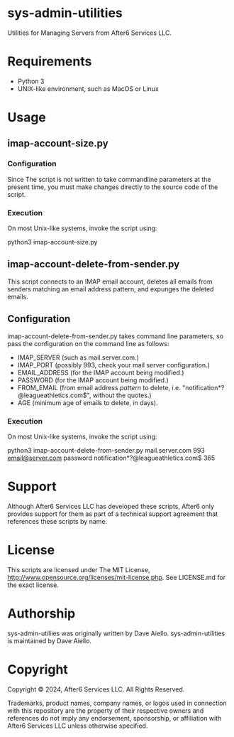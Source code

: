 # sys-admin-utilities

Utilities for Managing Servers from After6 Services LLC.

# Requirements

* Python 3
* UNIX-like environment, such as MacOS or Linux

# Usage

## imap-account-size.py

### Configuration

Since The script is not written to take commandline parameters at the present time, you must make changes directly to the source code of the script.

### Execution

On most Unix-like systems, invoke the script using:

python3 imap-account-size.py


## imap-account-delete-from-sender.py

This script connects to an IMAP email account, deletes all emails from senders matching an email address pattern, and expunges the deleted emails.

## Configuration

imap-account-delete-from-sender.py takes command line parameters, so pass the configuration on the command line as follows:

* IMAP_SERVER (such as mail.server.com.)
* IMAP_PORT (possibly 993, check your mail server configuration.)
* EMAIL_ADDRESS (for the IMAP account being modified.)
* PASSWORD (for the IMAP account being modified.)
* FROM_EMAIL (from email address *pattern* to delete, i.e. "notification*?@leagueathletics.com$", without the quotes.)
* AGE (minimum age of emails to delete, in days).

### Execution

On most Unix-like systems, invoke the script using:

python3 imap-account-delete-from-sender.py mail.server.com 993 email@server.com password notification*?@leagueathletics.com$ 365

# Support

Although After6 Services LLC has developed these scripts, After6 only provides support for them as part of a technical support agreement that references these scripts by name.

# License

This scripts are licensed under The MIT License, http://www.opensource.org/licenses/mit-license.php.  See LICENSE.md for the exact license.

# Authorship

sys-admin-utiliies was originally written by Dave Aiello.  sys-admin-utilities is maintained by Dave Aiello.

# Copyright

Copyright &copy; 2024, After6 Services LLC.  All Rights Reserved.

Trademarks, product names, company names, or logos used in connection with this repository are the property of their respective owners and references do not imply any endorsement, sponsorship, or affiliation with After6 Services LLC unless otherwise specified.
